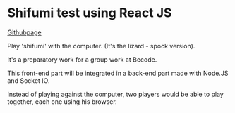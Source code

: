 # Shifumi test using React JS
[Githubpage](https://raigyo.github.io/shifumi/)

Play 'shifumi' with the computer. (It's the lizard - spock version).

It's a preparatory work for a group work at Becode.

This front-end part will be integrated in a back-end part made with Node.JS and Socket IO.

Instead of playing against the computer, two players would be able to play together, each one using his browser.
